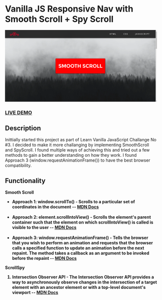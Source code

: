 # Vanilla JS Responsive Nav with Smooth Scroll + Spy Scroll

![Responsive Navbar](README.png?raw=true "Responsive Navbar")

### <a href="https://marius-adam.github.io/responsive-navbar/">LIVE DEMO</a>

## Description

Inittially started this project as part of Learn Vanilla JavaScript Challange No #3. I decided to make it more challanging by implementing SmoothScroll and SpyScroll. I found multiple ways of achieving this and tried out a few methods to gain a better understanding on how they work.
I found Approach 3 (window.requestAnimationFrame()) to have the best browser compatibility.

## Functionality

<strong>Smooth Scroll</stron>

<ul>
  <li>Approach 1: window.scrollTo() - Scrolls to a particular set of coordinates in the document -- <a href="https://developer.mozilla.org/en-US/docs/Web/API/Window/scrollTo">MDN Docs</a> </li>
  <br>
  <li>Approach 2: element.scrollIntoView() - Scrolls the element's parent container such that the element on which scrollIntoView() is called is visible to the user -- <a href="https://developer.mozilla.org/en-US/docs/Web/API/Element/scrollIntoView">MDN Docs</a></li>
  <br>
  <li>Approach 3: window.requestAnimationFrame() - Tells the browser that you wish to perform an animation and requests that the browser calls a specified function to update an animation before the next repaint. The method takes a callback as an argument to be invoked before the repaint -- <a href="https://developer.mozilla.org/en-US/docs/Web/API/window/requestAnimationFrame">MDN Docs</a></li>
</ul>

<strong>ScrollSpy</strong>

<ol>
  <li>Intersection Observer API - The Intersection Observer API provides a way to asynchronously observe changes in the intersection of a target element with an ancestor element or with a top-level document's viewport -- <a href="https://developer.mozilla.org/en-US/docs/Web/API/Intersection_Observer_API">MDN Docs</a></li>
</ol>
